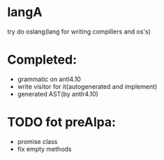# langA
try do oslang(lang for writing compillers and os's)
# Completed:
- grammatic on antl4.10
- write visitor for it(autogenerated and implement) 
- generated AST(by antlr4.10)
# TODO fot preAlpa:
- promise class
- fix empty methods

